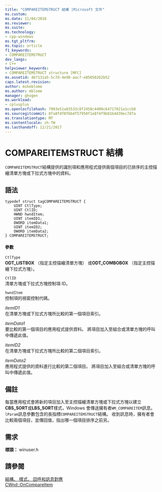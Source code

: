 ```yaml
---
title: "COMPAREITEMSTRUCT 結構 |Microsoft 文件"
ms.custom: 
ms.date: 11/04/2016
ms.reviewer: 
ms.suite: 
ms.technology:
- cpp-windows
ms.tgt_pltfrm: 
ms.topic: article
f1_keywords:
- COMPAREITEMSTRUCT
dev_langs:
- C++
helpviewer_keywords:
- COMPAREITEMSTRUCT structure [MFC]
ms.assetid: 4b7131a5-5c7d-4e98-aac7-e85650262b52
caps.latest.revision: 
author: mikeblome
ms.author: mblome
manager: ghogen
ms.workload:
- cplusplus
ms.openlocfilehash: 7903e51a83533c8f2458c4400c64717021a1ccb8
ms.sourcegitcommit: 8fa8fdf0fbb4f57950f1e8f4f9b81b4d39ec7d7a
ms.translationtype: MT
ms.contentlocale: zh-TW
ms.lasthandoff: 12/21/2017
---
```

# <a name="compareitemstruct-structure"></a>COMPAREITEMSTRUCT 結構
`COMPAREITEMSTRUCT`結構提供的識別項和應用程式提供兩個項目的已排序的主控描繪清單方塊或下拉式方塊中的資料。  
  
## <a name="syntax"></a>語法  
  
```  
typedef struct tagCOMPAREITEMSTRUCT {  
    UINT CtlType;  
    UINT CtlID;  
    HWND hwndItem;  
    UINT itemID1;  
    DWORD itemData1;  
    UINT itemID2;  
    DWORD itemData2;  
} COMPAREITEMSTRUCT;  
```  
  
#### <a name="parameters"></a>參數  
 `CtlType`  
 **ODT_LISTBOX** （指定主控描繪清單方塊） 或**ODT_COMBOBOX** （指定主控描繪下拉式方塊）。  
  
 `CtlID`  
 清單方塊或下拉式方塊控制項 ID。  
  
 `hwndItem`  
 控制項的視窗控制代碼。  
  
 *itemID1*  
 在清單方塊或下拉式方塊所比較的第一個項目索引。  
  
 *itemData1*  
 要比較的第一個項目的應用程式提供資料。 將項目加入至組合或清單方塊的呼叫中傳遞此值。  
  
 *itemID2*  
 在清單方塊或下拉式方塊所比較的第二個項目索引。  
  
 *itemData2*  
 應用程式提供的資料進行比較的第二個項目。 將項目加入至組合或清單方塊的呼叫中傳遞此值。  
  
## <a name="remarks"></a>備註  
 每當應用程式會將新的項目加入至主控描繪清單方塊或下拉式方塊以建立**CBS_SORT**或**LBS_SORT**樣式，Windows 會傳送擁有者`WM_COMPAREITEM`訊息。 `lParam`訊息參數包含的長指標`COMPAREITEMSTRUCT`結構。 收到訊息時，擁有者會比較兩個項目，並傳回值，指出哪一個項目排序之前另。  
  
## <a name="requirements"></a>需求  
 **標頭：** winuser.h  
  
## <a name="see-also"></a>請參閱  
 [結構、 樣式、 回呼和訊息對應](../../mfc/reference/structures-styles-callbacks-and-message-maps.md)   
 [CWnd::OnCompareItem](../../mfc/reference/cwnd-class.md#oncompareitem)

